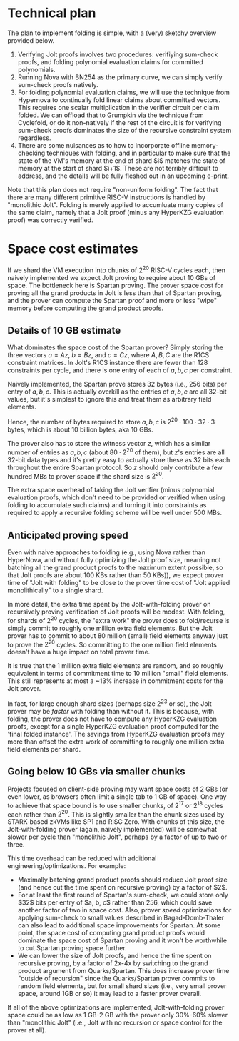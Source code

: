 # Technical plan

The plan to implement folding is simple, with a (very) sketchy overview provided below. 

<OL>
  <LI> Verifying Jolt proofs involves two procedures: verifiying sum-check proofs, and folding 
polynomial evaluation claims for committed polynomials. </LI>

<LI> Running Nova with BN254 as the primary curve, we can simply verify sum-check proofs natively. </LI>

<LI> For folding polynomial evaluation claims, we will use the technique from Hypernova to continually fold 
linear claims about committed vectors. This requires one scalar multiplication in the verifier circuit per claim folded.
We can offload that to Grumpkin via the technique from Cyclefold, or do it non-natively 
if the rest of the circuit is for verifying sum-check proofs dominates the size of the recursive constraint system regardless. </LI>

<LI> There are some nuisances as to how to incorporate offline memory-checking techniques with folding,
  and in particular to make sure that the state of the VM's memory at the end 
of shard $i$ matches the state of memory at the start of shard $i+1$. These are not terribly difficult to address,
and the details will be fully fleshed out in an upcoming e-print.</LI>

</OL>

Note that this plan does not require "non-uniform folding". The fact that there are many different primitive RISC-V 
instructions is handled by "monolithic Jolt". Folding is merely applied to accumluate many copies of the same claim,
namely that a Jolt proof (minus any HyperKZG evaluation proof) was correctly verified. 

# Space cost estimates

If we shard the VM execution into chunks of $2^{20}$ RISC-V cycles each, then naively implemented we expect Jolt proving to require about 10 GBs of space. The bottleneck here is Spartan proving. The prover space cost for proving all the grand products in Jolt is less than that of Spartan proving, and the prover can compute the Spartan proof and more or less "wipe" memory before computing the grand product proofs. 

## Details of $10$ GB estimate

What dominates the space cost of the Spartan prover? Simply storing the three vectors $a=Az$, $b=Bz$, and $c=Cz$, where $A, B, C$ are the R1CS constraint matrices. In Jolt's R1CS instance there are fewer than $128$ constraints per cycle, and there is one entry of each of $a, b, c$ per constraint. 

Naively implemented, the Spartan prove stores $32$ bytes (i.e., $256$ bits) per entry of $a, b, c$. This is actually overkill as the entries of $a, b, c$ are all $32$-bit values, but it's simplest to ignore this and treat them as arbitrary field elements. 

Hence, the number of bytes required to store $a, b, c$ is 
$2^{20} \cdot 100 \cdot 32 \cdot 3$ bytes, which is about $10$ billion bytes, aka $10$ GBs. 

The prover also has to store the witness vector $z$, which has a similar number of entries as $a, b, c$ (about $80 \cdot 2^{20}$ of them), but $z$'s entries are all 32-bit data types and it's pretty easy to actually store these as $32$ bits each throughout the entire Spartan protocol. So $z$ should only contribute a few hundred MBs to prover space if the shard size is $2^{20}$. 

The extra space overhead of taking the Jolt verifier (minus polynomial evaluation proofs, which don't need to be provided or verified when using folding to accumulate such claims) and turning it into constraints as required to apply a recursive folding scheme will be well under $500$ MBs. 

## Anticipated proving speed

Even with naive approaches to folding (e.g., using Nova rather than HyperNova, and without fully optimizing the Jolt proof size, meaning not batching all the grand product proofs to the maximum extent possible, so that Jolt proofs are about $100$ KBs rather than $50$ KBs)), we expect prover time of "Jolt with folding" to be close to the prover time cost of "Jolt applied monolithically" to a single shard. 

In more detail, the extra time spent by the Jolt-with-folding prover on recursively proving verification of Jolt proofs will be modest. With folding, for shards of $2^{20}$ cycles, the "extra work" the prover does to fold/recurse is simply commit to roughly one million extra field elements. But the Jolt prover has to commit to about 80 million (small) field elements anyway just to prove the $2^{20}$ cycles. So committing to the one million field elements doesn't have a huge impact on total prover time. 

It is true that the 1 million extra field elements are random, and so roughly equivalent in terms of commitment time
to 10 million "small" field elements. This still represents at most a ~13% increase in commitment costs for the Jolt prover. 

In fact, for large enough shard sizes (perhaps size $2^{23}$ or so), the Jolt prover may be <i>faster</i> with folding than without it.
This is because, with folding, the prover does not have to compute any HyperKZG evaluation proofs, except for a single HyperKZG evaluation proof computed for the 'final folded instance'. The savings from HyperKZG evaluation proofs 
may more than offset the extra work of committing to roughly one million extra field elements per shard. 

## Going below 10 GBs via smaller chunks

Projects focused on client-side proving may want space costs of 2 GBs (or even lower, as browsers often limit a single tab to 1 GB of space). One way to achieve that space bound is to use smaller chunks, of $2^{17}$ or $2^{18}$ cycles each rather than $2^{20}$. This is slightly smaller than the chunk sizes used by STARK-based zkVMs like SP1 and RISC Zero. With chunks of this size, the Jolt-with-folding prover (again, naively implemented) will be somewhat slower per cycle than "monolithic Jolt", perhaps by a factor of up to two or three. 

This time overhead can be reduced with additional engineering/optimizations. For example: 

<UL>

<LI> Maximally batching grand product proofs should reduce Jolt proof size (and hence cut the time spent on recursive proving) by a factor of $2$. </LI>
  
<LI> For at least the first round of Spartan's sum-check, we could store only $32$ bits per entry of $a, b, c$ rather than 256, which could save another factor of two in space cost. Also, prover <i>speed</i> optimizations for applying sum-check to small values described in Bagad-Domb-Thaler can also lead to additional space improvements for Spartan. At some point, the space cost of computing grand product proofs would dominate the space cost of Spartan proving and it won't be worthwhile to cut Spartan proving space further. </LI>

<LI> We can lower the size of Jolt proofs, and hence the time spent on recursive proving, by a factor of 2x-4x by 
switching to the grand product argument from Quarks/Spartan. This does increase prover time "outside of recursion"
since the Quarks/Spartan prover commits to random field elements, but for small shard sizes (i.e., very small prover space, around 1GB or so) it may lead to a faster prover overall.</LI>
</UL>

If all of the above optimizations are implemented, Jolt-with-folding prover space could be as low as 1 GB-2 GB with the prover only 30%-60% slower than "monolithic Jolt" (i.e., Jolt with no recursion or space control for the prover at all).  
